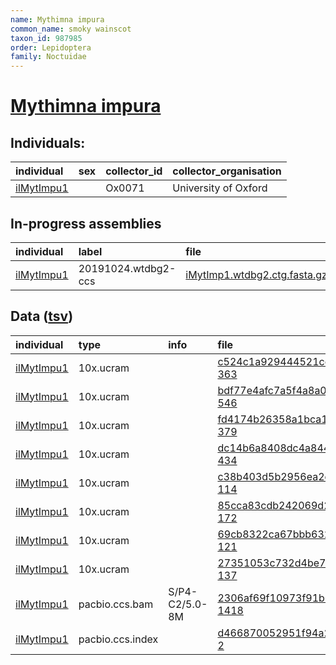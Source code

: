 ```yaml
---
name: Mythimna impura
common_name: smoky wainscot
taxon_id: 987985
order: Lepidoptera
family: Noctuidae
---
```


# [Mythimna impura](https://www.ebi.ac.uk/ena/data/taxonomy/v1/taxon/tax-id/987985)

## Individuals:

| individual | sex | collector_id | collector_organisation |
| :--------- | :-: | :----------- | :--------------------- |
| [ilMytImpu1](ilMytImpu1.md) |  | Ox0071 | University of Oxford |

## In-progress assemblies

| individual | label | file |
| :--------- | :---- | :--- |
| [ilMytImpu1](ilMytImpu1.md) | 20191024.wtdbg2-ccs | [iMytImp1.wtdbg2.ctg.fasta.gz](https://darwin.cog.sanger.ac.uk/insects/Mythimna_impura/ilMytImpu1/assemblies/working/20191024.wtdbg2-ccs/iMytImp1.wtdbg2.ctg.fasta.gz) |

## Data ([tsv](Mythimna_impura_data.tsv))

| individual | type | info | file |
| :--------- | :--- | :--- | :--- |
| [ilMytImpu1](ilMytImpu1.md) | 10x.ucram |  | [c524c1a929444521cd672318195fb20e-363](https://darwin.cog.sanger.ac.uk/insects/Mythimna_impura/ilMytImpu1/genomic_data/10x/31782_6%235.cram) |
| [ilMytImpu1](ilMytImpu1.md) | 10x.ucram |  | [bdf77e4afc7a5f4a8a0b869bdff31727-546](https://darwin.cog.sanger.ac.uk/insects/Mythimna_impura/ilMytImpu1/genomic_data/10x/31782_6%236.cram) |
| [ilMytImpu1](ilMytImpu1.md) | 10x.ucram |  | [fd4174b26358a1bca11d371c71e1013d-379](https://darwin.cog.sanger.ac.uk/insects/Mythimna_impura/ilMytImpu1/genomic_data/10x/31782_6%237.cram) |
| [ilMytImpu1](ilMytImpu1.md) | 10x.ucram |  | [dc14b6a8408dc4a844a2ffe23e95fc8a-434](https://darwin.cog.sanger.ac.uk/insects/Mythimna_impura/ilMytImpu1/genomic_data/10x/31782_6%238.cram) |
| [ilMytImpu1](ilMytImpu1.md) | 10x.ucram |  | [c38b403d5b2956ea2dd1ed070e8e9464-114](https://darwin.cog.sanger.ac.uk/insects/Mythimna_impura/ilMytImpu1/genomic_data/10x/32820_7%2313.cram) |
| [ilMytImpu1](ilMytImpu1.md) | 10x.ucram |  | [85cca83cdb242069d281f16910cd37f5-172](https://darwin.cog.sanger.ac.uk/insects/Mythimna_impura/ilMytImpu1/genomic_data/10x/32820_7%2314.cram) |
| [ilMytImpu1](ilMytImpu1.md) | 10x.ucram |  | [69cb8322ca67bbb6329eda19e3360bdd-121](https://darwin.cog.sanger.ac.uk/insects/Mythimna_impura/ilMytImpu1/genomic_data/10x/32820_7%2315.cram) |
| [ilMytImpu1](ilMytImpu1.md) | 10x.ucram |  | [27351053c732d4be7bb6d1e2047b957e-137](https://darwin.cog.sanger.ac.uk/insects/Mythimna_impura/ilMytImpu1/genomic_data/10x/32820_7%2316.cram) |
| [ilMytImpu1](ilMytImpu1.md) | pacbio.ccs.bam | S/P4-C2/5.0-8M | [2306af69f10973f91b0e4a89b313f0a1-1418](https://darwin.cog.sanger.ac.uk/insects/Mythimna_impura/ilMytImpu1/genomic_data/pacbio/m64016_191020_002959.bc1010_BAK8A_OA--bc1010_BAK8A_OA.ccs.bam) |
| [ilMytImpu1](ilMytImpu1.md) | pacbio.ccs.index |  | [d466870052951f94a2e74a7f2c8c501e-2](https://darwin.cog.sanger.ac.uk/insects/Mythimna_impura/ilMytImpu1/genomic_data/pacbio/m64016_191020_002959.bc1010_BAK8A_OA--bc1010_BAK8A_OA.ccs.bam.pbi) |
